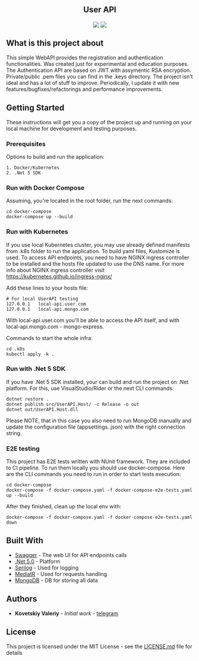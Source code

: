 <div>
    <h2 align=center> User API</h2>
    <p align="center">
        <img align=center src="https://circleci.com/gh/Expeth/user-api/tree/dev.svg?style=shield&circle-token=80c25fde688730c4dbc393ffeab9a12d6e9af00c"/>
        <img align=center src="https://img.shields.io/badge/semantic--release-angular-e10079?logo=semantic-release"/>
    </p>
</div>

## What is this project about

This simple WebAPI provides the registration and authentication functionalities. Was created just for experimental and education purposes. The Authentication API are based on JWT with assymentic RSA encryption. Private/public .pem files you can find in the .keys directory. The project isn't ideal and has a lot of stuff to improve. Periodically, I update it with new features/bugfixes/refactorings and performance improvements.

## Getting Started

These instructions will get you a copy of the project up and running on your local machine for development and testing purposes.

### Prerequisites

Options to build and run the application:

```
1. Docker/Kubernetes
2. .Net 5 SDK
```

### Run with Docker Compose
Assuming, you're located in the root folder, run the next commands:
```
cd docker-compose
docker-compose up --build
```

### Run with Kubernetes
If you use local Kubernetes cluster, you may use already defined manifests from .k8s folder to run the application. To build yaml files, Kustomize is used. To access API endpoints, you need to have NGINX ingress controller to be installed and the hosts file updated to use the DNS name. For more info about NGINX ingress controller visit https://kubernetes.github.io/ingress-nginx/

Add these lines to your hosts file:
```
# For local UserAPI testing
127.0.0.1	local-api.user.com
127.0.0.1	local-api.mongo.com
```
With local-api.user.com you'll be able to access the API itself, and with local-api.mongo.com - mongo-express.

Commands to start the whole infra:
```
cd .k8s
kubectl apply -k .
```

### Run with .Net 5 SDK
If you have .Net 5 SDK installed, your can build and run the project on .Net platform. For this, use VisualStudio/Rider or the next CLI commands:
```
dotnet restore .
dotnet publish src/UserAPI.Host/ -c Release -o out
dotnet out/UserAPI.Host.dll
```
Please NOTE, that in this case you also need to run MongoDB manually and update the configuration file (appsettings.<ENV>.json) with the right connection string.

### E2E testing
This project has E2E tests written with NUnit framework. They are included to CI pipeline. To run them locally you should use docker-compose. Here are the CLI commands you need to run in order to start tests execution:
```
cd docker-compose
docker-compose -f docker-compose.yaml -f docker-compose-e2e-tests.yaml up --build
```

After they finished, clean up the local env with:
```
docker-compose -f docker-compose.yaml -f docker-compose-e2e-tests.yaml down
```

## Built With

* [Swagger](https://swagger.io/) - The web UI for API endpoints calls
* [.Net 5.0](https://dotnet.microsoft.com/download/dotnet/5.0) - Platform
* [Serilog](https://serilog.net/) - Used for logging
* [MediatR](https://github.com/jbogard/MediatR/wiki) - Used for requests handling
* [MongoDB](https://www.mongodb.com/) - DB for storing all data

## Authors

* **Kovetskiy Valeriy** - *Initial work* - [telegram](https://t.me/kovetskiy)

## License

This project is licensed under the MIT License - see the [LICENSE.md](LICENSE.md) file for details
